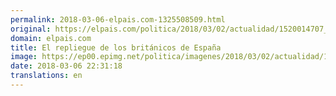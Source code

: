 ```yaml
---
permalink: 2018-03-06-elpais.com-1325508509.html
original: https://elpais.com/politica/2018/03/02/actualidad/1520014707_047582.html#?ref=rss&format=simple&link=link
domain: elpais.com
title: El repliegue de los británicos de España
image: https://ep00.epimg.net/politica/imagenes/2018/03/02/actualidad/1520014707_047582_1520016715_rrss_normal.jpg
date: 2018-03-06 22:31:18
translations: en
---
```


